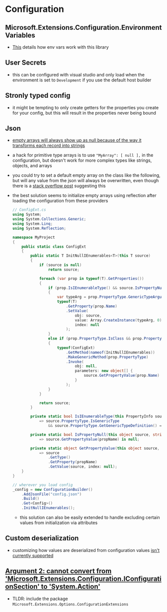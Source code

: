 # Configuration

## Microsoft.Extensions.Configuration.EnvironmentVariables

- [This](https://docs.microsoft.com/en-us/aspnet/core/fundamentals/configuration/?view=aspnetcore-5.0#environment-variables) details how env vars work with this library

## User Secrets

- this can be configured with visual studio and only load when the environment is set to `Development` if you use the default host builder

## Stronly typed config

- it might be tempting to only create getters for the properties you create for your config, but this will result in the properties never being bound

## Json

- [empty arrays will always show up as null because of the way it transforms each record into strings](https://github.com/dotnet/extensions/issues/1341)
- a hack for primitive type arrays is to use `"MyArray": [ null ],` in the configuration, but doesn't work for more complex types like strings, objects, and arrays
- you could try to set a default empty array on the class like the following, but will any value from the json will always be overwritten, even though there is a [stack overflow post](https://stackoverflow.com/questions/46935614/why-does-a-property-get-initialized-to-a-null-instead-of-an-empty-list-from-conf) suggesting this
- the best solution seems to initialize empty arrays using reflection after loading the configuration from these providers

    ```cs
    // ConfigExt.cs
    using System;
    using System.Collections.Generic;
    using System.Linq;
    using System.Reflection;

    namespace MyProject
    {
        public static class ConfigExt
        {
            public static T InitNullIEnumerables<T>(this T source)
            {
                if (source is null)
                    return source;

                foreach (var prop in typeof(T).GetProperties())
                {
                    if (prop.IsIEnumerableType() && source.IsPropertyNull(prop.Name))
                    {
                        var typeArg = prop.PropertyType.GenericTypeArguments.First();
                        typeof(T)
                            .GetProperty(prop.Name)
                            .SetValue(
                                obj: source,
                                value: Array.CreateInstance(typeArg, 0),
                                index: null
                            );
                    }
                    else if (prop.PropertyType.IsClass && prop.PropertyType != typeof(string))
                    {
                        typeof(ConfigExt)
                            .GetMethod(nameof(InitNullIEnumerables))
                            .MakeGenericMethod(prop.PropertyType)
                            .Invoke(
                                obj: null,
                                parameters: new object[] {
                                    source.GetPropertyValue(prop.Name)
                                }
                            );
                    }
                }

                return source;
            }

            private static bool IsIEnumerableType(this PropertyInfo source)
                => source.PropertyType.IsGenericType
                    && source.PropertyType.GetGenericTypeDefinition() == typeof(IEnumerable<>);

            private static bool IsPropertyNull(this object source, string propName)
                => source.GetPropertyValue(propName) is null;

            private static object GetPropertyValue(this object source, string propName)
                => source
                    .GetType()
                    .GetProperty(propName)
                    .GetValue(source, index: null);
        }
    }
    ```

    ```cs
    // wherever you load config
    _config = new ConfigurationBuilder()
        .AddJsonFile("config.json")
        .Build()
        .Get<Config>()
        .InitNullIEnumerables();
    ```

  - this solution can also be easily extended to handle excluding certain values from initialization via attributes

## Custom deserialization

- customizing how values are deserialized from configuration values [isn't currently supported](https://github.com/dotnet/runtime/issues/36540)

## [Argument 2: cannot convert from 'Microsoft.Extensions.Configuration.IConfigurationSection' to 'System.Action'](https://github.com/dotnet/AspNetCore.Docs/issues/18833)

- TLDR: include the package `Microsoft.Extensions.Options.ConfigurationExtensions`
